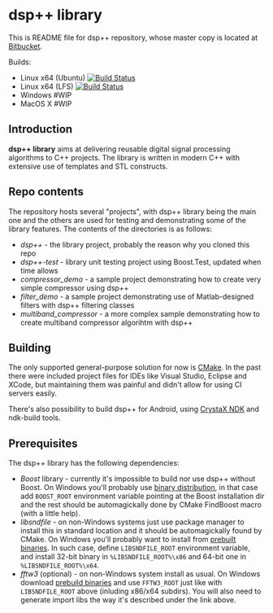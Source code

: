 dsp++ library
===============
This is README file for dsp++ repository, whose master copy is located at
[Bitbucket](https://bitbucket.org/andrzejc/dsp.git).

Builds:

 *  Linux x64 (Ubuntu) [![Build Status](https://drone.io/bitbucket.org/andrzejc/dsp/status.png)](https://drone.io/bitbucket.org/andrzejc/dsp/latest)
 *  Linux x64 (LFS) [![Build Status](https://ciarkowski.club/jenkins/buildStatus/icon?job=dsp%2b%2b)](https://ciarkowski.club/jenkins/job/dsp++/)
 *  Windows #WIP
 *  MacOS X #WIP

Introduction
------------
**dsp++ library** aims at delivering reusable digital signal processing
algorithms to C++ projects. The library is written in modern C++ with extensive
use of templates and STL constructs.

Repo contents
-------------
The repository hosts several "projects", with dsp++ library being the main one
and the others are used for testing and demonstrating some of the library
features. The contents of the directories is as follows:

 *  *dsp++* - the library project, probably the reason why you cloned this repo
 *  *dsp++-test* - library unit testing project using Boost.Test, updated when
    time allows
 *  *compressor\_demo* - a sample project demonstrating how to create very
    simple compressor using dsp++
 *  *filter\_demo* - a sample project demonstrating use of Matlab-designed
    filters with dsp++ filtering classes
 *  *multiband\_compressor* - a more complex sample demonstrating how to create
    multiband compressor algorihtm with dsp++

Building
--------
The only supported general-purpose solution for now is [CMake](https://cmake.org/). 
In the past there
were included project files for IDEs like Visual Studio, Eclipse and XCode, but
maintaining them was painful and didn't allow for using CI servers easily.

There's also possibility to build dsp++ for Android, using
[CrystaX NDK](https://www.crystax.net/android/ndk)  and
ndk-build tools.

Prerequisites
-------------
The dsp++ library has the following dependencies:

 *  *Boost* library - currently it's impossible to build nor use dsp++ without
    Boost. On Windows you'll probably use
    [binary distribution](https://sourceforge.net/projects/boost/files/boost-binaries/),
    in that case add `BOOST_ROOT` environment variable pointing at the Boost
    installation dir and the rest should be automagickally done by CMake
    FindBoost macro (with a little help).
 *  *libsndfile* - on non-Windows systems just use package manager to install
    this in standard location and it should be automagickally found by CMake. On
    Windows you'll probably want to install from
    [prebuilt binaries](http://www.mega-nerd.com/libsndfile/#Download). In such case,
    define `LIBSNDFILE_ROOT` environment variable, and install 32-bit binary in
    `%LIBSNDFILE_ROOT%\x86` and 64-bit one in `%LIBSNDFILE_ROOT%\x64`.
 *  *fftw3* (optional) - on non-Windows system install as usual. On Windows
    download [prebuild binaries](http://www.fftw.org/install/windows.html) and
    use `FFTW3_ROOT` just like with `LIBSNDFILE_ROOT` above (inluding x86/x64
    subdirs). You will also need to generate import libs the way it's described
    under the link above.
